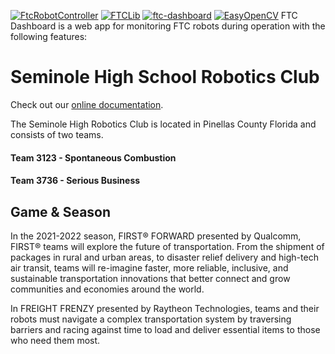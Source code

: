[![FtcRobotController](https://img.shields.io/badge/FtcRobotController-v7.0-lightgrey)](https://github.com/FIRST-Tech-Challenge/FtcRobotController)
[![FTCLib](https://img.shields.io/badge/FTCLib-v1.2.1-lightgrey)](https://github.com/FTCLib/FTCLib)
[![ftc-dashboard](https://img.shields.io/badge/ftc--dashboard-0.4.3-lightgrey)](https://github.com/acmerobotics/ftc-dashboard)
[![EasyOpenCV](https://img.shields.io/badge/EasyOpenCV-v1.5.1-lightgrey)](https://github.com/OpenFTC/EasyOpenCV)
FTC Dashboard is a web app for monitoring FTC robots during operation with the following features:

# Seminole High School Robotics Club
Check out our [online documentation](https://acmerobotics.github.io/ftc-dashboard).

The Seminole High Robotics Club is located in Pinellas County Florida and consists of two teams.

#### Team 3123 - Spontaneous Combustion

#### Team 3736 - Serious Business
## Game & Season

In the 2021-2022 season, FIRST® FORWARD presented by Qualcomm, FIRST® teams will explore the future of transportation. From the shipment of packages in rural and urban areas, to disaster relief delivery and high-tech air transit, teams will re-imagine faster, more reliable, inclusive, and sustainable transportation innovations that better connect and grow communities and economies around the world.

In FREIGHT FRENZY presented by Raytheon Technologies, teams and their robots must navigate a complex transportation system by traversing barriers and racing against time to load and deliver essential items to those who need them most.
